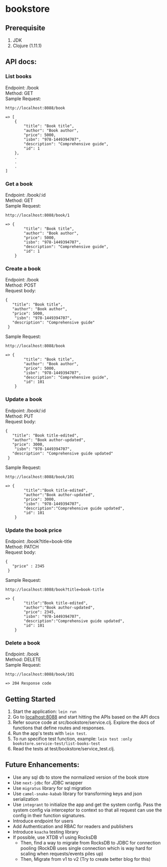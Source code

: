 # bookstore

## Prerequisite
1. JDK
2. Clojure (1.11.1)


## API docs:

### List books
Endpoint: /book <br>
Method: GET <br>
Sample Request:
```curl
http://localhost:8088/book

=> [
    {
        "title": "Book title",
        "author": "Book author",
        "price": 5000,
        "isbn": "978-1449394707",
        "description": "Comprehensive guide",
        "id": 1
    },
    .
    .
    .
]
```

### Get a book
Endpoint: /book/:id <br>
Method: GET <br>
Sample Request:
```curl
http://localhost:8088/book/1

=> {
        "title": "Book title",
        "author": "Book author",
        "price": 5000,
        "isbn": "978-1449394707",
        "description": "Comprehensive guide",
        "id": 1
    }
```

### Create a book
Endpoint: /book <br>
Method: POST <br>
Request body:  
```
{
   "title": "Book title",
   "author": "Book author",
   "price": 5000,
    "isbn": "978-1449394707",
   "description": "Comprehensive guide"
 }
 ``` 
Sample Request:
```curl
http://localhost:8088/book

=> {
        "title": "Book title",
        "author": "Book author",
        "price": 5000,
        "isbn": "978-1449394707",
        "description": "Comprehensive guide",
        "id": 101
    }
```


### Update a book
Endpoint: /book/:id <br>
Method: PUT <br>
Request body: 
```
{
   "title": "Book title-edited",
   "author": "Book author-updated",
   "price": 3000,
    "isbn": "978-1449394707",
   "description": "Comprehensive guide updated"
 }
 ``` 
 Sample Request:
```curl
http://localhost:8088/book/101

=> {
        "title":"Book title-edited",
        "author":"Book author-updated",
        "price": 3000,
        "isbn": "978-1449394707",
        "description":"Comprehensive guide updated",
        "id": 101
    }
```

### Update the book price
Endpoint: /book?title=book-title <br>
Method: PATCH <br>
Request body: 
```
{
   "price" : 2345
 } 
 ``` 
 Sample Request:
```curl
http://localhost:8088/book?title=book-title

=> {
        "title":"Book title-edited",
        "author":"Book author-updated",
        "price": 2345,
        "isbn": "978-1449394707",
        "description":"Comprehensive guide updated",
        "id": 101
    } 
```

### Delete a book
Endpoint: /book <br>
Method: DELETE <br> 
 Sample Request:
```curl
http://localhost:8088/book/101

=> 204 Response code
```

## Getting Started

1. Start the application: `lein run`
1. Go to [localhost:8088](http://localhost:8088/) and start hitting the APIs based on the API docs
1. Refer source code at src/bookstore/service.clj. Explore the docs of 
   functions that define routes and responses.
1. Run the app's tests with `lein test`. 
1. To run specifice test function, example: `lein test :only bookstore.service-test/list-books-test`
1. Read the tests at test/bookstore/service_test.clj.


## Future Enhancements:
- Use any sql db to store the normalized version of the book store
- Use `next-jdbc` for JDBC wrapper
- Use `migratus` library for sql migration
- Use `camel-snake-kabab` library for transforming keys and json serialization
- Use `integrant` to initialize the app and get the system config. Pass the system config via interceptor to context so that all request can use the config in their function signatures.
- Introduce endpoint for users
- Add Authentication and RBAC for readers and publishers
- Introduce `koacha` testing library
- If possible, use XTDB v1 using RocksDB
   - Then, find a way to migrate from RocksDB to JDBC for connection pooling (RockDB uses single connection which is way hard for scaling when requests/events piles up)
   - Then, Migrate from v1 to v2 (Try to create better blog for this)




